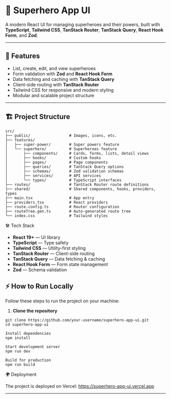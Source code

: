 # 🦸 Superhero App UI

A modern React UI for managing superheroes and their powers, built with **TypeScript**, **Tailwind CSS**, **TanStack Router**, **TanStack Query**, **React Hook Form**, and **Zod**.

---

## 🚀 Features

- List, create, edit, and view superheroes
- Form validation with **Zod** and **React Hook Form**
- Data fetching and caching with **TanStack Query**
- Client-side routing with **TanStack Router**
- Tailwind CSS for responsive and modern styling
- Modular and scalable project structure

---

## 🏗 Project Structure

```
src/
├── public/                 # Images, icons, etc.
├── features/
│   ├── super-power/        # Super powers feature
│   └── superhero/          # Superheroes feature
│       ├── components/     # Cards, forms, lists, detail views
│       ├── hooks/          # Custom hooks
│       ├── pages/          # Page components
│       ├── queries/        # TanStack Query options
│       ├── schemas/        # Zod validation schemas
│       ├── services/       # API services
│       └── types/          # TypeScript interfaces
├── routes/                 # TanStack Router route definitions
├── shared/                 # Shared components, hooks, providers, types
├── main.tsx                # App entry
├── providers.tsx           # React providers
├── route.config.ts         # Router configuration
├── routeTree.gen.ts        # Auto-generated route tree
└── index.css               # Tailwind styles
```

🛠 Tech Stack

- **React 19+** — UI library
- **TypeScript** — Type safety
- **Tailwind CSS** — Utility-first styling
- **TanStack Router** — Client-side routing
- **TanStack Query** — Data fetching & caching
- **React Hook Form** — Form state management
- **Zod** — Schema validation

## ⚡ How to Run Locally

Follow these steps to run the project on your machine:

1. **Clone the repository**

```
git clone https://github.com/your-username/superhero-app-ui.git
cd superhero-app-ui

Install dependencies
npm install

Start development server
npm run dev

Build for production
npm run build

```

🌍 Deployment

The project is deployed on Vercel: https://superhero-app-ui.vercel.app

---

